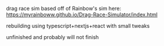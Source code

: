 drag race sim based off of Rainbow's sim here: https://myrainboww.github.io/Drag-Race-Simulator/index.html

rebuilding using typescript+nextjs+react with small tweaks

unfinished and probably will not finish
